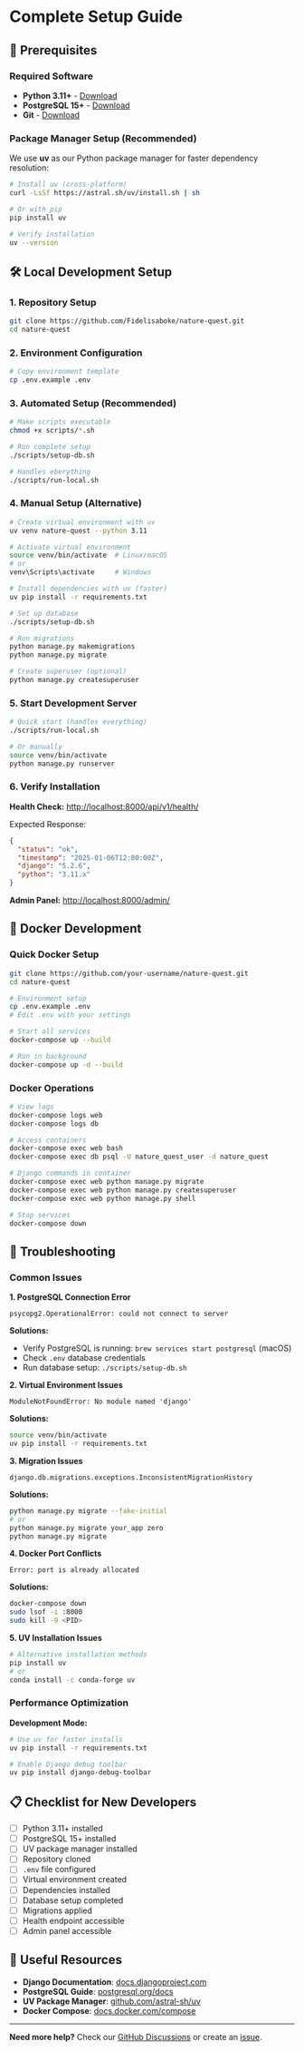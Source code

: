 # Complete Setup Guide

## 🚀 Prerequisites

### Required Software

- **Python 3.11+** - [Download](https://www.python.org/downloads/)
- **PostgreSQL 15+** - [Download](https://www.postgresql.org/download/)
- **Git** - [Download](https://git-scm.com/downloads)

### Package Manager Setup (Recommended)

We use **uv** as our Python package manager for faster dependency resolution:

```bash
# Install uv (cross-platform)
curl -LsSf https://astral.sh/uv/install.sh | sh

# Or with pip
pip install uv

# Verify installation
uv --version
```

## 🛠️ Local Development Setup

### 1. Repository Setup

```bash
git clone https://github.com/Fidelisaboke/nature-quest.git
cd nature-quest
```

### 2. Environment Configuration

```bash
# Copy environment template
cp .env.example .env

```

### 3. Automated Setup (Recommended)

```bash
# Make scripts executable
chmod +x scripts/*.sh

# Run complete setup
./scripts/setup-db.sh

# Handles eberything
./scripts/run-local.sh
```

### 4. Manual Setup (Alternative)

```bash
# Create virtual environment with uv
uv venv nature-quest --python 3.11

# Activate virtual environment
source venv/bin/activate  # Linux/macOS
# or
venv\Scripts\activate     # Windows

# Install dependencies with uv (faster)
uv pip install -r requirements.txt

# Set up database
./scripts/setup-db.sh

# Run migrations
python manage.py makemigrations
python manage.py migrate

# Create superuser (optional)
python manage.py createsuperuser
```

### 5. Start Development Server

```bash
# Quick start (handles everything)
./scripts/run-local.sh

# Or manually
source venv/bin/activate
python manage.py runserver
```

### 6. Verify Installation

**Health Check:** [http://localhost:8000/api/v1/health/](http://localhost:8000/api/v1/health/)

Expected Response:

```json
{
  "status": "ok",
  "timestamp": "2025-01-06T12:00:00Z",
  "django": "5.2.6",
  "python": "3.11.x"
}
```

**Admin Panel:** [http://localhost:8000/admin/](http://localhost:8000/admin/)

## 🐳 Docker Development

### Quick Docker Setup

```bash
git clone https://github.com/your-username/nature-quest.git
cd nature-quest

# Environment setup
cp .env.example .env
# Edit .env with your settings

# Start all services
docker-compose up --build

# Run in background
docker-compose up -d --build
```

### Docker Operations

```bash
# View logs
docker-compose logs web
docker-compose logs db

# Access containers
docker-compose exec web bash
docker-compose exec db psql -U nature_quest_user -d nature_quest

# Django commands in container
docker-compose exec web python manage.py migrate
docker-compose exec web python manage.py createsuperuser
docker-compose exec web python manage.py shell

# Stop services
docker-compose down
```

## 🚨 Troubleshooting

### Common Issues

**1. PostgreSQL Connection Error**

```
psycopg2.OperationalError: could not connect to server
```

**Solutions:**

- Verify PostgreSQL is running: `brew services start postgresql` (macOS)
- Check `.env` database credentials
- Run database setup: `./scripts/setup-db.sh`

**2. Virtual Environment Issues**

```
ModuleNotFoundError: No module named 'django'
```

**Solutions:**

```bash
source venv/bin/activate
uv pip install -r requirements.txt
```

**3. Migration Issues**

```
django.db.migrations.exceptions.InconsistentMigrationHistory
```

**Solutions:**

```bash
python manage.py migrate --fake-initial
# or
python manage.py migrate your_app zero
python manage.py migrate
```

**4. Docker Port Conflicts**

```
Error: port is already allocated
```

**Solutions:**

```bash
docker-compose down
sudo lsof -i :8000
sudo kill -9 <PID>
```

**5. UV Installation Issues**

```bash
# Alternative installation methods
pip install uv
# or
conda install -c conda-forge uv
```

### Performance Optimization

**Development Mode:**

```bash
# Use uv for faster installs
uv pip install -r requirements.txt

# Enable Django debug toolbar
uv pip install django-debug-toolbar
```

## 📋 Checklist for New Developers

- [ ] Python 3.11+ installed
- [ ] PostgreSQL 15+ installed
- [ ] UV package manager installed
- [ ] Repository cloned
- [ ] `.env` file configured
- [ ] Virtual environment created
- [ ] Dependencies installed
- [ ] Database setup completed
- [ ] Migrations applied
- [ ] Health endpoint accessible
- [ ] Admin panel accessible

## 🔗 Useful Resources

- **Django Documentation**: [docs.djangoproject.com](https://docs.djangoproject.com/)
- **PostgreSQL Guide**: [postgresql.org/docs](https://www.postgresql.org/docs/)
- **UV Package Manager**: [github.com/astral-sh/uv](https://github.com/astral-sh/uv)
- **Docker Compose**: [docs.docker.com/compose](https://docs.docker.com/compose/)

---

**Need more help?** Check our [GitHub Discussions](https://github.com/your-username/nature-quest/discussions) or create an [issue](https://github.com/your-username/nature-quest/issues).
